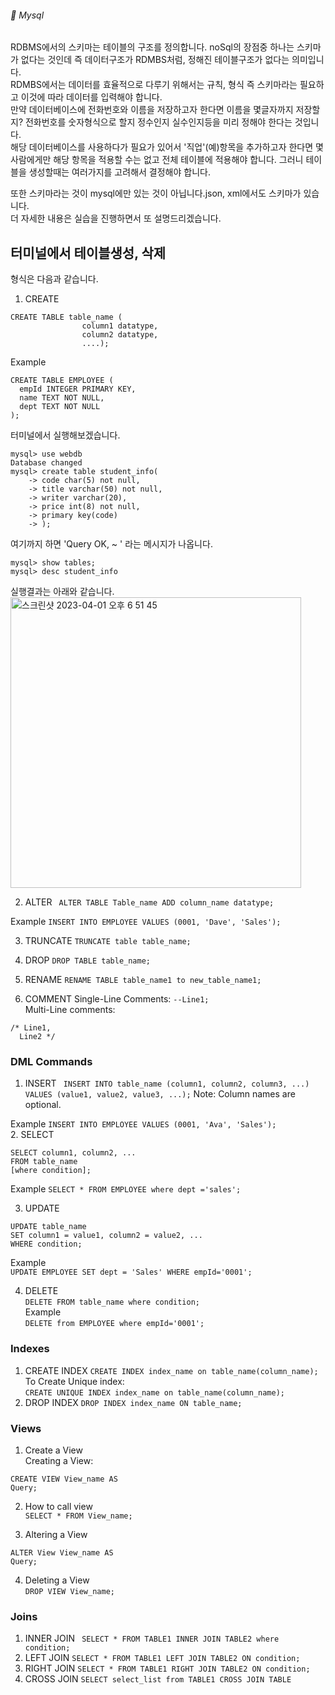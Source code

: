 ###### :cactus:  Mysql

RDBMS에서의 스키마는 테이블의 구조를 정의합니다. noSql의 장점중 하나는 스키마가 없다는 것인데 즉 데이터구조가 RDMBS처럼, 정해진 테이블구조가 없다는 의미입니다.   
RDMBS에서는 데이터를 효율적으로 다루기 위해서는 규칙, 형식 즉 스키마라는 필요하고 이것에 따라 데이터를 입력해야 합니다.  
만약 데이터베이스에 전화번호와 이름을 저장하고자 한다면 이름을 몇글자까지 저장할지? 전화번호를 숫자형식으로 할지 정수인지 실수인지등을 미리 정해야 한다는 것입니다.  
해당 데이터베이스를 사용하다가 필요가 있어서 '직업'(예)항목을 추가하고자 한다면 몇 사람에게만 해당 항목을 적용할 수는 없고 전체 테이블에 적용해야 합니다.  그러니 테이블을 생성할때는 여러가지를 고려해서 결정해야 합니다.

또한 스키마라는 것이 mysql에만 있는 것이 아닙니다.json, xml에서도 스키마가 있습니다.   
더 자세한 내용은 실습을 진행하면서 또 설명드리겠습니다.  


## 터미널에서 테이블생성, 삭제   
형식은 다음과 같습니다.  

1. CREATE
```
CREATE TABLE table_name (
                column1 datatype,
                column2 datatype,
                ....); 
```  

Example 
```
CREATE TABLE EMPLOYEE (
  empId INTEGER PRIMARY KEY,
  name TEXT NOT NULL,
  dept TEXT NOT NULL
); 
```    

터미널에서 실행해보겠습니다.   
```
mysql> use webdb
Database changed
mysql> create table student_info(
    -> code char(5) not null,
    -> title varchar(50) not null,
    -> writer varchar(20),
    -> price int(8) not null,
    -> primary key(code)
    -> );
```
여기까지 하면 'Query OK, ~ ' 라는 메시지가 나옵니다. 

```
mysql> show tables; 
mysql> desc student_info
```   
실행결과는 아래와 같습니다.  
<img width="465" alt="스크린샷 2023-04-01 오후 6 51 45" src="https://user-images.githubusercontent.com/48478079/229279114-372bfd1c-57b8-4574-a0a1-90f511e09139.png">




2. ALTER
``` ALTER TABLE Table_name ADD column_name datatype;```   

Example
```INSERT INTO EMPLOYEE VALUES (0001, 'Dave', 'Sales');```     

3. TRUNCATE
```TRUNCATE table table_name;```    

4. DROP
```DROP TABLE table_name;```    

5. RENAME
```RENAME TABLE table_name1 to new_table_name1; ```      

6. COMMENT
Single-Line Comments:  ``` --Line1; ```    
Multi-Line comments:
 ```
 /* Line1,
   Line2 */ 
   ```      
   
### DML Commands
1. INSERT
``` INSERT INTO table_name (column1, column2, column3, ...) VALUES (value1, value2, value3, ...);```
Note: Column names are optional.

Example
``` INSERT INTO EMPLOYEE VALUES (0001, 'Ava', 'Sales'); ```   
2. SELECT
``` 
SELECT column1, column2, ...
FROM table_name
[where condition]; 
```  

Example
``` SELECT * FROM EMPLOYEE where dept ='sales'; ```    

3. UPDATE  
``` 
UPDATE table_name
SET column1 = value1, column2 = value2, ...
WHERE condition; 
```   

Example    
``` UPDATE EMPLOYEE SET dept = 'Sales' WHERE empId='0001'; ```   

4. DELETE   
``` DELETE FROM table_name where condition; ```    
Example   
``` DELETE from EMPLOYEE where empId='0001'; ```    

### Indexes
1. CREATE INDEX
  ``` CREATE INDEX index_name on table_name(column_name);  ```
To Create Unique index:    
  ``` CREATE UNIQUE INDEX index_name on table_name(column_name); ```  
2. DROP INDEX
``` DROP INDEX index_name ON table_name; ```    

### Views
1. Create a View   
Creating a View:
``` 
CREATE VIEW View_name AS 
Query; 
```

2. How to call view  
``` SELECT * FROM View_name; ```   

3. Altering a View
``` 
ALTER View View_name AS 
Query;  
```

4. Deleting a View    
``` DROP VIEW View_name; ```


### Joins
1. INNER JOIN
``` SELECT * FROM TABLE1 INNER JOIN TABLE2 where condition;```
2. LEFT JOIN
```SELECT * FROM TABLE1 LEFT JOIN TABLE2 ON condition;```
3. RIGHT JOIN
```SELECT * FROM TABLE1 RIGHT JOIN TABLE2 ON condition;```
4. CROSS JOIN
```SELECT select_list from TABLE1 CROSS JOIN TABLE ```
